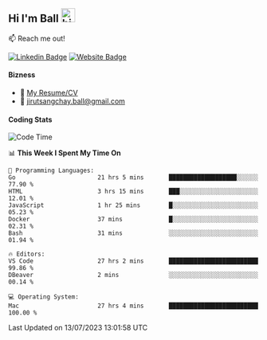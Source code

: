 ## Hi I'm Ball <img src="https://user-images.githubusercontent.com/1303154/88677602-1635ba80-d120-11ea-84d8-d263ba5fc3c0.gif" width="28px" height="28px" alt="hi">
 
:mailbox: Reach me out!

[![Linkedin Badge](https://img.shields.io/badge/-Jirut-0e76a8?style=flat&labelColor=0e76a8&logo=linkedin&logoColor=white)](https://www.linkedin.com/in/jirut-sangchay-338370251)
[![Website Badge](https://img.shields.io/badge/Website-184aa8?logo=website&logoColor=)](https://resume-jirut.web.app)

<!-- TODO: Add last video link -->
#### Bizness
- :paperclip: [My Resume/CV](https://github.com/Jirut01/Jirut01/blob/main/resume_jirut.pdf)
- :email: jirutsangchay.ball@gmail.com

#### Coding Stats

<!--START_SECTION:waka-->
![Code Time](http://img.shields.io/badge/Code%20Time-49%20hrs%2058%20mins-blue)

📊 **This Week I Spent My Time On** 

```text
💬 Programming Languages: 
Go                       21 hrs 5 mins       ███████████████████░░░░░░   77.90 % 
HTML                     3 hrs 15 mins       ███░░░░░░░░░░░░░░░░░░░░░░   12.01 % 
JavaScript               1 hr 25 mins        █░░░░░░░░░░░░░░░░░░░░░░░░   05.23 % 
Docker                   37 mins             █░░░░░░░░░░░░░░░░░░░░░░░░   02.31 % 
Bash                     31 mins             ░░░░░░░░░░░░░░░░░░░░░░░░░   01.94 % 

🔥 Editors: 
VS Code                  27 hrs 2 mins       █████████████████████████   99.86 % 
DBeaver                  2 mins              ░░░░░░░░░░░░░░░░░░░░░░░░░   00.14 % 

💻 Operating System: 
Mac                      27 hrs 4 mins       █████████████████████████   100.00 % 
```


 Last Updated on 13/07/2023 13:01:58 UTC
<!--END_SECTION:waka-->
